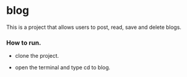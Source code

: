 # blog

This is a project that allows users to post, read, save and delete blogs.

### How to run.

- clone the project.

- open the terminal and type cd to blog.



